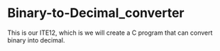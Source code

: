 # Binary-to-Decimal_converter
This is our ITE12, which is we will create a C program that can convert binary into decimal.
